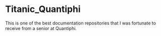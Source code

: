 # Titanic_Quantiphi
This is one of the best documentation repositories that I was fortunate to receive from a senior at Quantiphi.
